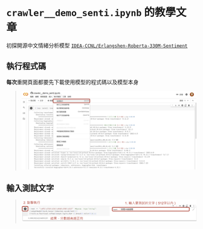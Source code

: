 # `crawler__demo_senti.ipynb` 的教學文章
初探開源中文情緒分析模型 [`IDEA-CCNL/Erlangshen-Roberta-330M-Sentiment`](https://huggingface.co/IDEA-CCNL/Erlangshen-Roberta-330M-Sentiment)

##  **執行程式碼**
**每次**重開頁面都要先下載使用模型的程式碼以及模型本身
> ![1](https://github.com/hsiangjenli/2023-summer-internship/blob/master/images/demo_senti_1.png?raw=true)

## **輸入測試文字**

> ![2](https://github.com/hsiangjenli/2023-summer-internship/blob/master/images/demo_senti_2.png?raw=true)